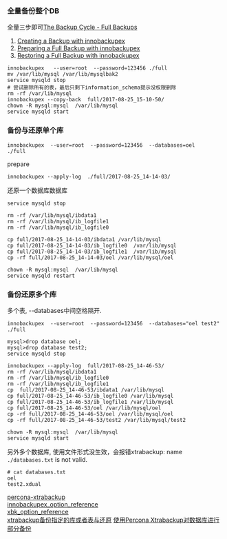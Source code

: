 

### 全量备份整个DB

全量三步即可[The Backup Cycle - Full Backups](https://www.percona.com/doc/percona-xtrabackup/2.4/innobackupex/innobackupex_script.html)   
1. [Creating a Backup with innobackupex](https://www.percona.com/doc/percona-xtrabackup/2.4/innobackupex/creating_a_backup_ibk.html)   
2. [Preparing a Full Backup with innobackupex](https://www.percona.com/doc/percona-xtrabackup/2.4/innobackupex/preparing_a_backup_ibk.html)   
3. [Restoring a Full Backup with innobackupex](https://www.percona.com/doc/percona-xtrabackup/2.4/innobackupex/restoring_a_backup_ibk.html)

```
innobackupex   --user=root  --password=123456 ./full
mv /var/lib/mysql /var/lib/mysqlbak2
service mysqld stop
# 尝试删除所有的表，最后只剩下information_schema提示没权限删除
rm -rf /var/lib/mysql
innobackupex --copy-back  full/2017-08-25_15-10-50/
chown -R mysql:mysql  /var/lib/mysql
service mysqld start
```

### 备份与还原单个库
```
innobackupex  --user=root  --password=123456  --databases=oel    ./full
```
prepare

```
innobackupex --apply-log  ./full/2017-08-25_14-14-03/
```

还原一个数据库数据库

```
service mysqld stop

rm -rf /var/lib/mysql/ibdata1 
rm -rf /var/lib/mysql/ib_logfile1
rm -rf /var/lib/mysql/ib_logfile0

cp full/2017-08-25_14-14-03/ibdata1 /var/lib/mysql
cp full/2017-08-25_14-14-03/ib_logfile0  /var/lib/mysql
cp full/2017-08-25_14-14-03/ib_logfile1  /var/lib/mysql
cp -rf full/2017-08-25_14-14-03/oel /var/lib/mysql/oel

chown -R mysql:mysql  /var/lib/mysql
service mysqld restart
```

### 备份还原多个库
多个表, --databases中间空格隔开.

```
innobackupex  --user=root  --password=123456  --databases="oel test2"  ./full

mysql>drop database oel;
mysql>drop database test2;
service mysqld stop 

innobackupex --apply-log  full/2017-08-25_14-46-53/
rm -rf /var/lib/mysql/ibdata1  
rm -rf /var/lib/mysql/ib_logfile0 
rm -rf /var/lib/mysql/ib_logfile1 
cp  full/2017-08-25_14-46-53/ibdata1 /var/lib/mysql
cp full/2017-08-25_14-46-53/ib_logfile0 /var/lib/mysql
cp full/2017-08-25_14-46-53/ib_logfile1 /var/lib/mysql
cp full/2017-08-25_14-46-53/oel /var/lib/mysql/oel
cp -rf full/2017-08-25_14-46-53/oel /var/lib/mysql/oel
cp -rf full/2017-08-25_14-46-53/test2 /var/lib/mysql/test2

chown -R mysql:mysql  /var/lib/mysql
service mysqld start 
```

另外多个数据库, 使用文件形式没生效，会报错xtrabackup: name `./databases.txt` is not valid.

```
# cat databases.txt 
oel
test2.xdual
```

[percona-xtrabackup](https://www.percona.com/doc/percona-xtrabackup/LATEST/innobackupex/innobackupex_script.html)   
[innobackupex_option_reference](https://www.percona.com/doc/percona-xtrabackup/LATEST/innobackupex/innobackupex_option_reference.html)   
[xbk_option_reference](https://www.percona.com/doc/percona-xtrabackup/LATEST/xtrabackup_bin/xbk_option_reference.html)   
[xtrabackup备份指定的库或者表与还原](http://qubaoquan.blog.51cto.com/1246748/1107780)
[使用Percona Xtrabackup对数据库进行部分备份](http://www.ttlsa.com/mysql/the-database-part-of-backup-using-percona-xtrabackup/)
